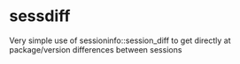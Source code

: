 # sessdiff
Very simple use of sessioninfo::session_diff to get directly at package/version differences between sessions
